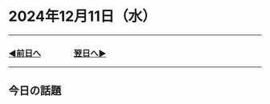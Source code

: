 # 2024年12月11日（水）

---

### [◀️前日へ](https://github.com/yuasys/chatty-journal/blob/main/2024/12/2024-12-11.md)&emsp;&emsp;&emsp;&emsp;[翌日へ▶️](https://github.com/yuasys/chatty-journal/blob/main/2024/12/2024-12-12.md)

---

## 今日の話題
